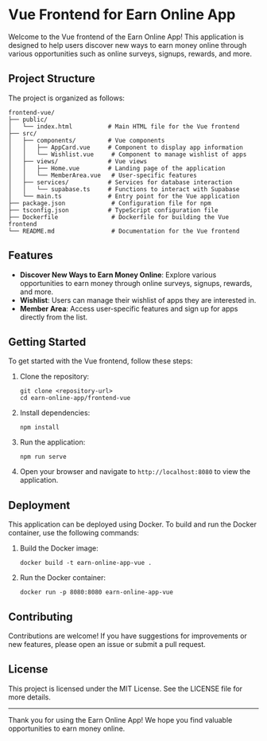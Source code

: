 # Vue Frontend for Earn Online App

Welcome to the Vue frontend of the Earn Online App! This application is designed to help users discover new ways to earn money online through various opportunities such as online surveys, signups, rewards, and more.

## Project Structure

The project is organized as follows:

```
frontend-vue/
├── public/
│   └── index.html          # Main HTML file for the Vue frontend
├── src/
│   ├── components/         # Vue components
│   │   ├── AppCard.vue     # Component to display app information
│   │   └── Wishlist.vue     # Component to manage wishlist of apps
│   ├── views/              # Vue views
│   │   ├── Home.vue        # Landing page of the application
│   │   └── MemberArea.vue   # User-specific features
│   ├── services/           # Services for database interaction
│   │   └── supabase.ts     # Functions to interact with Supabase
│   └── main.ts             # Entry point for the Vue application
├── package.json             # Configuration file for npm
├── tsconfig.json           # TypeScript configuration file
├── Dockerfile               # Dockerfile for building the Vue frontend
└── README.md                # Documentation for the Vue frontend
```

## Features

- **Discover New Ways to Earn Money Online**: Explore various opportunities to earn money through online surveys, signups, rewards, and more.
- **Wishlist**: Users can manage their wishlist of apps they are interested in.
- **Member Area**: Access user-specific features and sign up for apps directly from the list.

## Getting Started

To get started with the Vue frontend, follow these steps:

1. Clone the repository:
   ```
   git clone <repository-url>
   cd earn-online-app/frontend-vue
   ```

2. Install dependencies:
   ```
   npm install
   ```

3. Run the application:
   ```
   npm run serve
   ```

4. Open your browser and navigate to `http://localhost:8080` to view the application.

## Deployment

This application can be deployed using Docker. To build and run the Docker container, use the following commands:

1. Build the Docker image:
   ```
   docker build -t earn-online-app-vue .
   ```

2. Run the Docker container:
   ```
   docker run -p 8080:8080 earn-online-app-vue
   ```

## Contributing

Contributions are welcome! If you have suggestions for improvements or new features, please open an issue or submit a pull request.

## License

This project is licensed under the MIT License. See the LICENSE file for more details.

---

Thank you for using the Earn Online App! We hope you find valuable opportunities to earn money online.